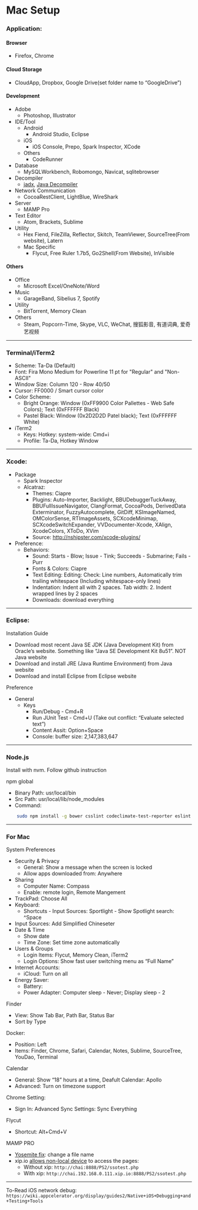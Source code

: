 # Mac Setup

### Application:

#### Browser
  - Firefox, Chrome

#### Cloud Storage
  - CloudApp, Dropbox, Google Drive(set folder name to “GoogleDrive”)

#### Development
  - Adobe
    - Photoshop, Illustrator
  - IDE/Tool
    - Android
      - Android Studio, Eclipse
    - iOS
      - iOS Console, Prepo, Spark Inspector, XCode
    - Others
      - CodeRunner
  - Database
    - MySQLWorkbench, Robomongo, Navicat, sqlitebrowser
  - Decompiler
    - [jadx](https://github.com/skylot/jadx), [Java Decompiler](http://jd.benow.ca/)
  - Network Communication
    - CocoaRestClient, LightBlue, WireShark
  - Server
    - MAMP Pro
  - Text Editor
    - Atom, Brackets, Sublime
  - Utility
    - Hex Fiend, FileZilla, Reflector, Skitch, TeamViewer, SourceTree(From website), Latern
    - Mac Specific
      - Flycut, Free Ruler 1.7b5, Go2Shell(From Website), InVisible

#### Others
  - Office
    - Microsoft Excel/OneNote/Word
  - Music
    - GarageBand, Sibelius 7, Spotify
  - Utility
    - BitTorrent, Memory Clean
  - Others
    - Steam, Popcorn-Time, Skype, VLC, WeChat, 搜狐影音, 有道词典, 爱奇艺视频

---

### Terminal/iTerm2
  - Scheme: Ta-Da (Default)
  - Font: Fira Mono Medium for Powerline 11 pt for "Regular" and "Non-ASCII"
  - Window Size: Column 120 - Row 40/50
  - Cursor: FF0000 / Smart cursor color
  - Color Scheme:
      - Bright Orange: Window (0xFF9900 Color Pallettes - Web Safe Colors); Text (0xFFFFFF Black)
      - Pastel Black: Window (0x2D2D2D Patel black); Text (0xFFFFFF White)
  - iTerm2
    - Keys: Hotkey: system-wide: Cmd+i
    - Profile: Ta-Da, Hotkey Window

---

### Xcode:
  - Package
    - Spark Inspector
    - Alcatraz:
      - Themes: Ciapre
      - Plugins: Auto-Importer, Backlight, BBUDebuggerTuckAway, BBUFullIssueNavigator, ClangFormat, CocoaPods, DerivedData Exterminator, FuzzyAutocomplete, GitDiff, KSImageNamed, OMColorSense, RTImageAssets, SCXcodeMinimap, SCXcodeSwitchExpander, VVDocumenter-Xcode, XAlign, XcodeColors, XToDo, XVim
      - Source: http://nshipster.com/xcode-plugins/
  - Preference:
    - Behaviors:
      - Sound: Starts - Blow; Issue - Tink; Succeeds - Submarine; Fails - Purr
      - Fonts & Colors: Ciapre
      - Text Editing: Editing: Check: Line numbers, Automatically trim trailing whitespace (Including whitespace-only lines)
      - Indentation: Indent all with 2 spaces. Tab width: 2. Indent wrapped lines by 2 spaces
      - Downloads: download everything

---

### Eclipse:
Installation Guide
  - Download most recent Java SE JDK (Java Development Kit) from Oracle’s website. Something like “Java SE Development Kit 8u51”. NOT Java website
  - Download and install JRE (Java Runtime Environment) from Java website
  - Download and install Eclipse from Eclipse website

Preference
  - General
    - Keys
      - Run/Debug - Cmd+R
      - Run JUnit Test - Cmd+U (Take out conflict: “Evaluate selected text”)
      - Content Assit: Option+Space
      - Console: buffer size: 2,147,383,647

---

### Node.js
Install with nvm. Follow github instruction

npm global
  - Binary Path: usr/local/bin
  - Src Path: usr/local/lib/node_modules
  - Command:

```bash
    sudo npm install -g bower csslint codeclimate-test-reporter eslint express generator-gulp-angular generator-gulp-webapp gulp istanbul jasmine-node karma learnyounode mean-cli npm-check-updates node-inspector nodemon plato yo
```

---

### For Mac

System Preferences
  - Security & Privacy
    - General: Show a message when the screen is locked
    - Allow apps downloaded from: Anywhere
  - Sharing
    - Computer Name: Compass
    - Enable: remote login, Remote Mangement
  - TrackPad: Choose All
  - Keyboard:
    - Shortcuts - Input Sources: Sportlight - Show Spotlight search: ^Space
  - Input Sources: Add Simplified Chineseter
  - Date & Time
    - Show date
    - Time Zone: Set time zone automatically
  - Users & Groups
    - Login Items: Flycut, Memory Clean, iTerm2
    - Login Options: Show fast user switching menu as “Full Name”
  - Internet Accounts:
    - iCloud: Turn on all
  - Energy Saver:
    - Battery:
    - Power Adapter: Computer sleep - Never; Display sleep - 2

Finder
  - View: Show Tab Bar, Path Bar, Status Bar
  - Sort by Type

Docker:
  - Position: Left
  - Items: Finder, Chrome, Safari, Calendar, Notes, Sublime, SourceTree, YouDao, Terminal

Calendar
  - General: Show “18” hours at a time, Deafult Calendar: Apollo
  - Advanced: Turn on timezone support

Chrome Setting:
  - Sign In: Advanced Sync Settings: Sync Everything

Flycut
  - Shortcut: Alt+Cmd+V

MAMP PRO
  - [Yosemite fix](http://stackoverflow.com/questions/11771105/apache-server-wont-start-in-mamp): change a file name
  - xip.io [allows non-local device](http://simianstudios.com/blog/post/xip.io-mamp-pro-super-easy-local-network-testing) to access the pages:
    - Without xip: ```http://chai:8888/PS2/ssotest.php```
    - With xip: ```http://chai.192.168.0.111.xip.io:8888/PS2/ssotest.php```

---

To-Read
iOS network debug: ```https://wiki.appcelerator.org/display/guides2/Native+iOS+Debugging+and+Testing+Tools```
